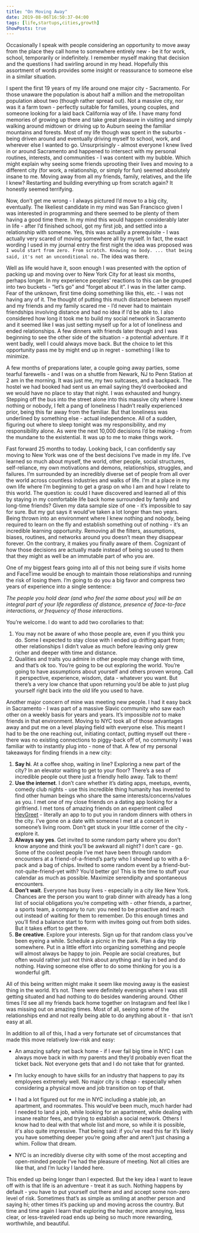 ```yaml
---
title: "On Moving Away"
date: 2019-08-06T16:50:37-04:00
tags: [life,startups,cities,growth]
ShowPosts: true
---
```


Occasionally I speak with people considering an opportunity to move away from the place they call home to somewhere entirely new - be it for work, school, temporarily or indefinitely. I remember myself making that decision and the questions I had swirling around in my head. Hopefully this assortment of words provides some insight or reassurance to someone else in a similar situation. 

I spent the first 19 years of my life around one major city - Sacramento. For those unaware the population is about half a million and the metropolitan population about two (though rather spread out). Not a massive city, nor was it a farm town - perfectly suitable for families, young couples, and someone looking for a laid back California way of life. I have many fond memories of growing up there and take great pleasure in visiting and simply walking around midtown or driving up to Auburn seeing the familiar mountains and forests. Most of my life though was spent in the suburbs - being driven around and eventually driving myself to school, work, and wherever else I wanted to go. Unsurprisingly - almost everyone I knew lived in or around Sacramento and happened to intersect with my personal routines, interests, and communities - I was content with my bubble. Which might explain why seeing some friends uprooting their lives and moving to a different city (for work, a relationship, or simply for fun) seemed absolutely insane to me. Moving away from all my friends, family, relatives, and the life I knew? Restarting and building everything up from scratch again? It honestly seemed terrifying. 

Now, don’t get me wrong - I always pictured I’d move to a big city, eventually. The likeliest candidate in my mind was San Francisco given I was interested in programming and there seemed to be plenty of them having a good time there. In my mind this would happen considerably later in life - after I’d finished school, got my first job, and settled into a relationship with someone. Yes, this was actually a prerequisite - I was actually very scared of moving somewhere all by myself. In fact, the exact wording I used in my journal entry the first night the idea was proposed was `I would start from zero. From scratch. Knowing no body. ... that being said, it's not an unconditional no.` The idea was there.

Well as life would have it, soon enough I was presented with the option of packing up and moving over to New York City for at least six months, perhaps longer. In my experience peoples’ reactions to this can be grouped into two buckets - “let’s go” and “forget about it”. I was in the latter camp. Fear of the unknown, first time doing something like this, etc. - I was not having any of it. The thought of putting this much distance between myself and my friends and my family scared me - I’d never had to maintain friendships involving distance and had no idea if I’d be able to. I also considered how long it took me to build my social network in Sacramento and it seemed like I was just setting myself up for a lot of loneliness and ended relationships. A few dinners with friends later though and I was beginning to see the other side of the situation - a potential adventure. If it went badly, well I could always move back. But the choice to let this opportunity pass me by might end up in regret - something I like to minimize. 

A few months of preparations later, a couple going away parties, some tearful farewells - and I was on a shuttle from Newark, NJ to Penn Station at 2 am in the morning. It was just me, my two suitcases, and a backpack. The hostel we had booked had sent us an email saying they’d overbooked and we would have no place to stay that night. I was exhausted and hungry. Stepping off the bus into the street alone into this massive city where I knew nothing or nobody, I felt a pang of loneliness I hadn’t really experienced prior, being this far away from the familiar. But that loneliness was underlined by something else - actual independence. All of a sudden, figuring out where to sleep tonight was my responsibility, and my responsibility alone. As were the next 10,000 decisions I’d be making - from the mundane to the existential. It was up to me to make things work.

Fast forward 25 months to today. Looking back, I can confidently say moving to New York was one of the best decisions I’ve made in my life. I’ve learned so much about myself, the world, other people, social structures, self-reliance, my own motivations and demons, relationships, struggles, and failures. I’m surrounded by an incredibly diverse set of people from all over the world across countless industries and walks of life. I’m at a place in my own life where I’m beginning to get a grasp on who I am and how I relate to this world. The question is: could I have discovered and learned all of this by staying in my comfortable life back home surrounded by family and long-time friends? Given my data sample size of one - it’s impossible to say for sure. But my gut says it would’ve taken a lot longer than two years. Being thrown into an environment where I knew nothing and nobody, being required to learn on the fly and establish something out of nothing - it’s an incredible learning opportunity. Removing all the filters, assumptions, biases, routines, and networks around you doesn’t mean they disappear forever. On the contrary, it makes you finally aware of them. Cognizant of how those decisions are actually made instead of being so used to them that they might as well be an immutable part of who you are. 

One of my biggest fears going into all of this not being sure if visits home and FaceTime would be enough to maintain those relationships and running the risk of losing them. I’m going to do you a big favor and compress two years of experience into a single sentence: 

*The people you hold dear (and who feel the same about you) will be an integral part of your life regardless of distance, presence of face-to-face interactions, or frequency of those interactions*. 

You’re welcome. I do want to add two corollaries to that: 

1. You may not be aware of who those people are, even if you think you do. Some I expected to stay close with I ended up drifting apart from; other relationships I didn’t value as much before leaving only grew richer and deeper with time and distance. 
2. Qualities and traits you admire in other people may change with time, and that’s ok too. You’re going to be out exploring the world. You’re going to have assumptions about yourself and others proven wrong. Call it perspective, experience, wisdom, data - whatever you want. But there’s a very low chance that upon returning you’d be able to just plug yourself right back into the old life you used to have.

Another major concern of mine was meeting new people. I had it easy back in Sacramento - I was part of a massive Slavic community who saw each other on a weekly basis for years and years. It’s impossible *not* to make friends in that environment. Moving to NYC took all of those advantages away and put me on a level playing field with everyone else. This meant I had to be the one reaching out, initiating contact, putting myself out there - there was no existing connections to piggy-back off of, no community I was familiar with to instantly plug into - none of that. A few of my personal takeaways for finding friends in a new city:

1. __Say hi__. At a coffee shop, waiting in line? Exploring a new part of the city? In an elevator waiting to get to your floor? There’s a sea of incredible people out there just a friendly hello away. Talk to them!
2. __Use the internet__. I don’t care whether it’s dating apps, meetups, events, comedy club nights - use this incredible thing humanity has invented to find other human beings who share the same interests/concerns/values as you. I met one of my close friends on a dating app looking for a girlfriend. I met tons of amazing friends on an experiment called [HeyGreet](https://heygreet.com) - literally an app to to put you in random dinners with others in the city. I’ve gone on a date with someone I met at a concert in someone’s living room. Don’t get stuck in your little corner of the city - explore it. 
3. __Always say yes__. Get invited to some random party where you don’t know anyone and think you’ll be awkward all night? I don’t care - go. Some of the coolest people I’ve met have been through random encounters at a friend-of-a-friend’s party who I showed up to with a 6-pack and a bag of chips. Invited to some random event by a friend-but-not-quite-friend-yet with? You’d better go! This is the time to stuff your calendar as much as possible. Maximize serendipity and spontaneous encounters.
4. __Don’t wait__. Everyone has busy lives - especially in a city like New York. Chances are the person you want to grab dinner with already has a long list of social obligations you’re competing with - other friends, a partner, a sports team, a company to run: you need to be proactive and reach out instead of waiting for them to remember. Do this enough times and you’ll find a balance start to form with invites going out from both sides. But it takes effort to get there. 
5. __Be creative__. Explore your interests. Sign up for that random class you’ve been eyeing a while. Schedule a picnic in the park. Plan a day trip somewhere. Put in a little effort into organizing something and people will almost always be happy to join. People are social creatures, but often would rather just not think about anything and lay in bed and do nothing. Having someone else offer to do some thinking for you is a wonderful gift. 

All of this being written might make it seem like moving away is the easiest thing in the world. It’s not. There were definitely evenings where I was still getting situated and had nothing to do besides wandering around. Other times I’d see all my friends back home together on Instagram and feel like I was missing out on amazing times. Most of all, seeing some of the relationships end and not really being able to do anything about it - that isn’t easy at all. 

In addition to all of this, I had a very fortunate set of circumstances that made this move relatively low-risk and easy:

* An amazing safety net back home - if I ever fail big time in NYC I can always move back in with my parents and they’d probably even float the ticket back. Not everyone gets that and I do not take that for granted.

* I’m lucky enough to have skills for an industry that happens to pay its employees extremely well. No major city is cheap - especially when considering a physical move and job transition on top of that. 

* I had a lot figured out for me in NYC including a stable job, an apartment, and roommates. This would’ve been much, much harder had I needed to land a job, while looking for an apartment, while dealing with insane realtor fees, and trying to establish a social network. Others I know had to deal with that whole list and more, so while it is possible, it's also quite impressive. That being said: if you’ve read this far it’s likely you have something deeper you’re going after and aren’t just chasing a whim. Follow that dream. 

* NYC is an incredibly diverse city with some of the most accepting and open-minded people I’ve had the pleasure of meeting. Not all cities are like that, and I’m lucky I landed here.  

This ended up being longer than I expected. But the key idea I want to leave off with is that life is an adventure - treat it as such. Nothing happens by default - you have to put yourself out there and and accept some non-zero level of risk. Sometimes that’s as simple as smiling at another person and saying hi; other times it’s packing up and moving across the country. But time and time again I learn that exploring the harder, more annoying, less clear, or less-traveled road ends up being so much more rewarding, worthwhile, and beautiful. 